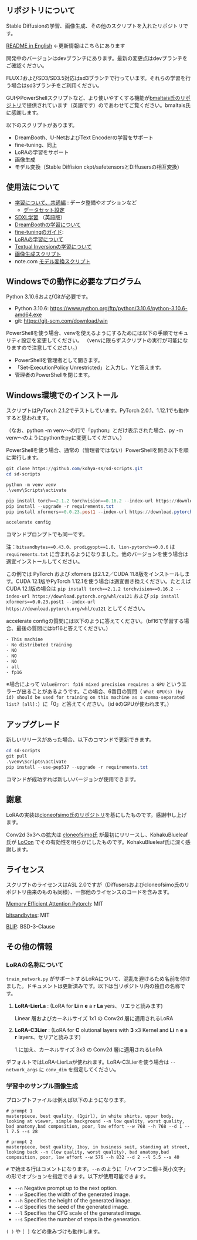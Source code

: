 ## リポジトリについて
Stable Diffusionの学習、画像生成、その他のスクリプトを入れたリポジトリです。

[README in English](./README.md) ←更新情報はこちらにあります

開発中のバージョンはdevブランチにあります。最新の変更点はdevブランチをご確認ください。

FLUX.1およびSD3/SD3.5対応はsd3ブランチで行っています。それらの学習を行う場合はsd3ブランチをご利用ください。

GUIやPowerShellスクリプトなど、より使いやすくする機能が[bmaltais氏のリポジトリ](https://github.com/bmaltais/kohya_ss)で提供されています（英語です）のであわせてご覧ください。bmaltais氏に感謝します。

以下のスクリプトがあります。

* DreamBooth、U-NetおよびText Encoderの学習をサポート
* fine-tuning、同上
* LoRAの学習をサポート
* 画像生成
* モデル変換（Stable Diffision ckpt/safetensorsとDiffusersの相互変換）

## 使用法について

* [学習について、共通編](./docs/train_README-ja.md) : データ整備やオプションなど
    * [データセット設定](./docs/config_README-ja.md)
* [SDXL学習](./docs/train_SDXL-en.md) （英語版）
* [DreamBoothの学習について](./docs/train_db_README-ja.md)
* [fine-tuningのガイド](./docs/fine_tune_README_ja.md):
* [LoRAの学習について](./docs/train_network_README-ja.md)
* [Textual Inversionの学習について](./docs/train_ti_README-ja.md)
* [画像生成スクリプト](./docs/gen_img_README-ja.md)
* note.com [モデル変換スクリプト](https://note.com/kohya_ss/n/n374f316fe4ad)

## Windowsでの動作に必要なプログラム

Python 3.10.6およびGitが必要です。

- Python 3.10.6: https://www.python.org/ftp/python/3.10.6/python-3.10.6-amd64.exe
- git: https://git-scm.com/download/win

PowerShellを使う場合、venvを使えるようにするためには以下の手順でセキュリティ設定を変更してください。
（venvに限らずスクリプトの実行が可能になりますので注意してください。）

- PowerShellを管理者として開きます。
- 「Set-ExecutionPolicy Unrestricted」と入力し、Yと答えます。
- 管理者のPowerShellを閉じます。

## Windows環境でのインストール

スクリプトはPyTorch 2.1.2でテストしています。PyTorch 2.0.1、1.12.1でも動作すると思われます。

（なお、python -m venv～の行で「python」とだけ表示された場合、py -m venv～のようにpythonをpyに変更してください。）

PowerShellを使う場合、通常の（管理者ではない）PowerShellを開き以下を順に実行します。

```powershell
git clone https://github.com/kohya-ss/sd-scripts.git
cd sd-scripts

python -m venv venv
.\venv\Scripts\activate

pip install torch==2.1.2 torchvision==0.16.2 --index-url https://download.pytorch.org/whl/cu118
pip install --upgrade -r requirements.txt
pip install xformers==0.0.23.post1 --index-url https://download.pytorch.org/whl/cu118

accelerate config
```

コマンドプロンプトでも同一です。

注：`bitsandbytes==0.43.0`、`prodigyopt==1.0`、`lion-pytorch==0.0.6` は `requirements.txt` に含まれるようになりました。他のバージョンを使う場合は適宜インストールしてください。

この例では PyTorch および xfomers は2.1.2／CUDA 11.8版をインストールします。CUDA 12.1版やPyTorch 1.12.1を使う場合は適宜書き換えください。たとえば CUDA 12.1版の場合は `pip install torch==2.1.2 torchvision==0.16.2 --index-url https://download.pytorch.org/whl/cu121` および `pip install xformers==0.0.23.post1 --index-url https://download.pytorch.org/whl/cu121` としてください。

accelerate configの質問には以下のように答えてください。（bf16で学習する場合、最後の質問にはbf16と答えてください。）

```txt
- This machine
- No distributed training
- NO
- NO
- NO
- all
- fp16
```

※場合によって ``ValueError: fp16 mixed precision requires a GPU`` というエラーが出ることがあるようです。この場合、6番目の質問（
``What GPU(s) (by id) should be used for training on this machine as a comma-separated list? [all]:``）に「0」と答えてください。（id `0`のGPUが使われます。）

## アップグレード

新しいリリースがあった場合、以下のコマンドで更新できます。

```powershell
cd sd-scripts
git pull
.\venv\Scripts\activate
pip install --use-pep517 --upgrade -r requirements.txt
```

コマンドが成功すれば新しいバージョンが使用できます。

## 謝意

LoRAの実装は[cloneofsimo氏のリポジトリ](https://github.com/cloneofsimo/lora)を基にしたものです。感謝申し上げます。

Conv2d 3x3への拡大は [cloneofsimo氏](https://github.com/cloneofsimo/lora) が最初にリリースし、KohakuBlueleaf氏が [LoCon](https://github.com/KohakuBlueleaf/LoCon) でその有効性を明らかにしたものです。KohakuBlueleaf氏に深く感謝します。

## ライセンス

スクリプトのライセンスはASL 2.0ですが（Diffusersおよびcloneofsimo氏のリポジトリ由来のものも同様）、一部他のライセンスのコードを含みます。

[Memory Efficient Attention Pytorch](https://github.com/lucidrains/memory-efficient-attention-pytorch): MIT

[bitsandbytes](https://github.com/TimDettmers/bitsandbytes): MIT

[BLIP](https://github.com/salesforce/BLIP): BSD-3-Clause

## その他の情報

### LoRAの名称について

`train_network.py` がサポートするLoRAについて、混乱を避けるため名前を付けました。ドキュメントは更新済みです。以下は当リポジトリ内の独自の名称です。

1. __LoRA-LierLa__ : (LoRA for __Li__ n __e__ a __r__  __La__ yers、リエラと読みます)

    Linear 層およびカーネルサイズ 1x1 の Conv2d 層に適用されるLoRA

2. __LoRA-C3Lier__ : (LoRA for __C__ olutional layers with __3__ x3 Kernel and  __Li__ n __e__ a __r__ layers、セリアと読みます)

    1.に加え、カーネルサイズ 3x3 の Conv2d 層に適用されるLoRA

デフォルトではLoRA-LierLaが使われます。LoRA-C3Lierを使う場合は `--network_args` に `conv_dim` を指定してください。

<!-- 
LoRA-LierLa は[Web UI向け拡張](https://github.com/kohya-ss/sd-webui-additional-networks)、またはAUTOMATIC1111氏のWeb UIのLoRA機能で使用することができます。

LoRA-C3Lierを使いWeb UIで生成するには拡張を使用してください。
-->

### 学習中のサンプル画像生成

プロンプトファイルは例えば以下のようになります。

```
# prompt 1
masterpiece, best quality, (1girl), in white shirts, upper body, looking at viewer, simple background --n low quality, worst quality, bad anatomy,bad composition, poor, low effort --w 768 --h 768 --d 1 --l 7.5 --s 28

# prompt 2
masterpiece, best quality, 1boy, in business suit, standing at street, looking back --n (low quality, worst quality), bad anatomy,bad composition, poor, low effort --w 576 --h 832 --d 2 --l 5.5 --s 40
```

  `#` で始まる行はコメントになります。`--n` のように「ハイフン二個＋英小文字」の形でオプションを指定できます。以下が使用可能できます。

  * `--n` Negative prompt up to the next option.
  * `--w` Specifies the width of the generated image.
  * `--h` Specifies the height of the generated image.
  * `--d` Specifies the seed of the generated image.
  * `--l` Specifies the CFG scale of the generated image.
  * `--s` Specifies the number of steps in the generation.

  `( )` や `[ ]` などの重みづけも動作します。
